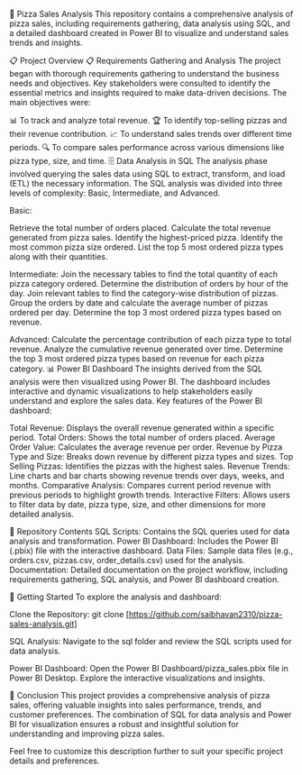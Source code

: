 🍕 Pizza Sales Analysis
This repository contains a comprehensive analysis of pizza sales, including requirements gathering, data analysis using SQL, and a detailed dashboard created in Power BI to visualize and understand sales trends and insights.

📋 Project Overview
📋 Requirements Gathering and Analysis
The project began with thorough requirements gathering to understand the business needs and objectives. Key stakeholders were consulted to identify the essential metrics and insights required to make data-driven decisions. The main objectives were:

📊 To track and analyze total revenue.
🏆 To identify top-selling pizzas and their revenue contribution.
📈 To understand sales trends over different time periods.
🔍 To compare sales performance across various dimensions like pizza type, size, and time.
🗄️ Data Analysis in SQL
The analysis phase involved querying the sales data using SQL to extract, transform, and load (ETL) the necessary information. The SQL analysis was divided into three levels of complexity: Basic, Intermediate, and Advanced.

Basic:

Retrieve the total number of orders placed.
Calculate the total revenue generated from pizza sales.
Identify the highest-priced pizza.
Identify the most common pizza size ordered.
List the top 5 most ordered pizza types along with their quantities.

Intermediate:
Join the necessary tables to find the total quantity of each pizza category ordered.
Determine the distribution of orders by hour of the day.
Join relevant tables to find the category-wise distribution of pizzas.
Group the orders by date and calculate the average number of pizzas ordered per day.
Determine the top 3 most ordered pizza types based on revenue.

Advanced:
Calculate the percentage contribution of each pizza type to total revenue.
Analyze the cumulative revenue generated over time.
Determine the top 3 most ordered pizza types based on revenue for each pizza category.
📊 Power BI Dashboard
The insights derived from the SQL analysis were then visualized using Power BI. The dashboard includes interactive and dynamic visualizations to help stakeholders easily understand and explore the sales data. Key features of the Power BI dashboard:

Total Revenue: Displays the overall revenue generated within a specific period.
Total Orders: Shows the total number of orders placed.
Average Order Value: Calculates the average revenue per order.
Revenue by Pizza Type and Size: Breaks down revenue by different pizza types and sizes.
Top Selling Pizzas: Identifies the pizzas with the highest sales.
Revenue Trends: Line charts and bar charts showing revenue trends over days, weeks, and months.
Comparative Analysis: Compares current period revenue with previous periods to highlight growth trends.
Interactive Filters: Allows users to filter data by date, pizza type, size, and other dimensions for more detailed analysis.

📁 Repository Contents
SQL Scripts: Contains the SQL queries used for data analysis and transformation.
Power BI Dashboard: Includes the Power BI (.pbix) file with the interactive dashboard.
Data Files: Sample data files (e.g., orders.csv, pizzas.csv, order_details.csv) used for the analysis.
Documentation: Detailed documentation on the project workflow, including requirements gathering, SQL analysis, and Power BI dashboard creation.

🚀 Getting Started
To explore the analysis and dashboard:

Clone the Repository:
git clone [https://github.com/saibhavan2310/pizza-sales-analysis.git]

SQL Analysis:
Navigate to the sql folder and review the SQL scripts used for data analysis.

Power BI Dashboard:
Open the Power BI Dashboard/pizza_sales.pbix file in Power BI Desktop.
Explore the interactive visualizations and insights.

📌 Conclusion
This project provides a comprehensive analysis of pizza sales, offering valuable insights into sales performance, trends, and customer preferences. The combination of SQL for data analysis and Power BI for visualization ensures a robust and insightful solution for understanding and improving pizza sales.

Feel free to customize this description further to suit your specific project details and preferences.






